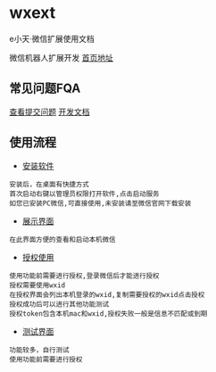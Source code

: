 # wxext
e小天·微信扩展使用文档

微信机器人扩展开发 [首页地址](https://www.wxext.cn/ 'e小天')

## 常见问题FQA
[查看提交问题](https://github.com/wxext/wxext/issues/1 'e小天 FQA')
[开发文档](https://www.wxext.cn/home/developer.html 'e小天 开发文档')

## 使用流程

+ [安装软件](https://www.wxext.cn/app/install.html "install")
```
安装后，在桌面有快捷方式
首次启动右键以管理员权限打开软件,点击启动服务
如您已安装PC微信,可直接使用,未安装请至微信官网下载安装
```
+ [展示界面](https://www.wxext.cn/app/demo.html "demo")
```
在此界面方便的查看和启动本机微信
```

+ [授权使用](https://www.wxext.cn/app/settings.html "settings")
```
使用功能前需要进行授权,登录微信后才能进行授权
授权需要使用wxid
在授权界面会列出本机登录的wxid,复制需要授权的wxid点击授权
授权成功后可以进行其他功能测试
授权token包含本机mac和wxid,授权失败一般是信息不匹配或到期
```

+ [测试界面](https://www.wxext.cn/app/test.html "test")
```
功能较多，自行测试
使用功能前需要进行授权
```
